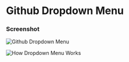 # Github Dropdown Menu

### Screenshot

![Github Dropdown Menu](https://user-images.githubusercontent.com/19285811/69483354-37435e80-0e61-11ea-82ee-f90916b51f42.png)

![How Dropdown Menu Works](https://user-images.githubusercontent.com/19285811/69483378-84273500-0e61-11ea-979a-88fd16b34984.gif)
